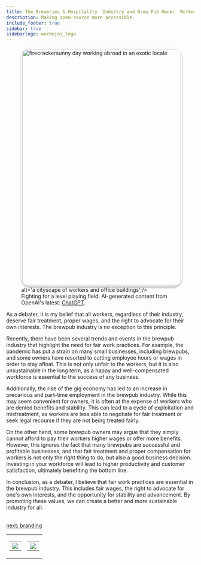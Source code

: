 ```yaml
---
title: The Breweries & Hospitality  Industry and Brew Pub Owner  Workers' Rights
description: Making open-source more accessible.
include_footer: true
sidebar: true
sidebarlogo: wordojos_logo
---
```


<figure>
    <img src='/uploads/workers-rights.jpg' style="width: 100%;height: 630px;padding: 3px; box-shadow: 0 3px 5px rgba(0,0,0,.3);border-radius: 25px;overflow: hidden;border: none;" align="middle"; alt='firecrackersunny day working abroad in an exotic locale';/> alt='a cityscape of workers and office buildings';/>
    <figcaption>Fighting for a level playing field.  AI-generated content from OpenAI's latest: <a href="https://openai.com/blog/chatgpt/" >ChatGPT</a>.</figcaption>
</figure>
<p>
As a debater, it is my belief that all workers, regardless of their industry, deserve fair treatment, proper wages, and the right to advocate for their own interests. The brewpub industry is no exception to this principle.

Recently, there have been several trends and events in the brewpub industry that highlight the need for fair work practices. For example, the pandemic has put a strain on many small businesses, including brewpubs, and some owners have resorted to cutting employee hours or wages in order to stay afloat. This is not only unfair to the workers, but it is also unsustainable in the long term, as a happy and well-compensated workforce is essential to the success of any business.

Additionally, the rise of the gig economy has led to an increase in precarious and part-time employment in the brewpub industry. While this may seem convenient for owners, it is often at the expense of workers who are denied benefits and stability. This can lead to a cycle of exploitation and mistreatment, as workers are less able to negotiate for fair treatment or seek legal recourse if they are not being treated fairly.

On the other hand, some brewpub owners may argue that they simply cannot afford to pay their workers higher wages or offer more benefits. However, this ignores the fact that many brewpubs are successful and profitable businesses, and that fair treatment and proper compensation for workers is not only the right thing to do, but also a good business decision. Investing in your workforce will lead to higher productivity and customer satisfaction, ultimately benefiting the bottom line.

In conclusion, as a debater, I believe that fair work practices are essential in the brewpub industry. This includes fair wages, the right to advocate for one's own interests, and the opportunity for stability and advancement. By promoting these values, we can create a better and more sustainable industry for all.

<br>
<a href="https://workdojos.com/brewpub/branding">next: branding</a>
</p>
<table border="0" cellpadding="0" cellspacing="0" width="600" id="templateColumns">
    <tr>
        <td align="center" valign="top" width="50%" class="templateColumnContainer">
            <table border="0" cellpadding="10" cellspacing="0" height="100%" width="100px">
                <tr>
                    <td class="leftColumnContent">
                      <a href="https://brewpub.workdojos.com">
                        <img src="/uploads/dash.png" class="columnImage" />
                    </td>
                </tr>
            </table>
        </td>
        <td align="center" valign="top" width="50%" class="templateColumnContainer">
            <table border="0" cellpadding="10" cellspacing="0" height="100%" width="100px">
                <tr>
                    <td class="rightColumnContent">
                      <a href="https://musicalartist.workdojos.com">
                        <img src="/uploads/randomdojo.png" class="columnImage" />
                    </td>
            </table>
        </td>
    </tr>
</table>